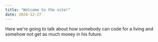 ```yaml
---
title: "Welcome to the site!"
date: 2024-12-27
---
```


Here we're going to talk about how somebody can code for a living and somehow not get as much
money in his future.
